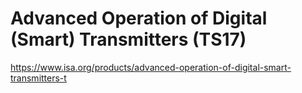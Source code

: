 # Advanced Operation of Digital (Smart) Transmitters (TS17)

https://www.isa.org/products/advanced-operation-of-digital-smart-transmitters-t